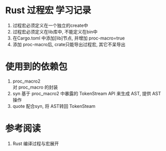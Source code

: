 # Rust 过程宏 学习记录

1. 过程宏必须定义在一个独立的create中
2. 过程宏必须定义在lib库中, 不能定义在bin中
3. 在Cargo.toml 中添加[lib]节点, 并增加  proc-macro=true
4. 添加 proc-macro后, crate只能导出过程宏, 其它不呆导出


# 使用到的依赖包
1. proc_macro2  
    对 proc_macro 的封装
2. syn
    基于 proc_macro2 中暴露的 TokenStream API 来生成 AST, 提供 AST 操作
3. quote
    配合syn, 将 AST转回 TokenSteam


# 参考阅读
1. Rust 编译过程与宏展开

